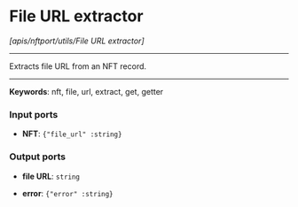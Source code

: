 # File URL extractor

_[apis/nftport/utils/File URL extractor]_

---

Extracts file URL from an NFT record.<br>

---

__Keywords__: nft, file, url, extract, get, getter

### Input ports

* __NFT__: ` {"file_url" :string} `

### Output ports

* __file URL__: ` string `


* __error__: ` {"error" :string} `

